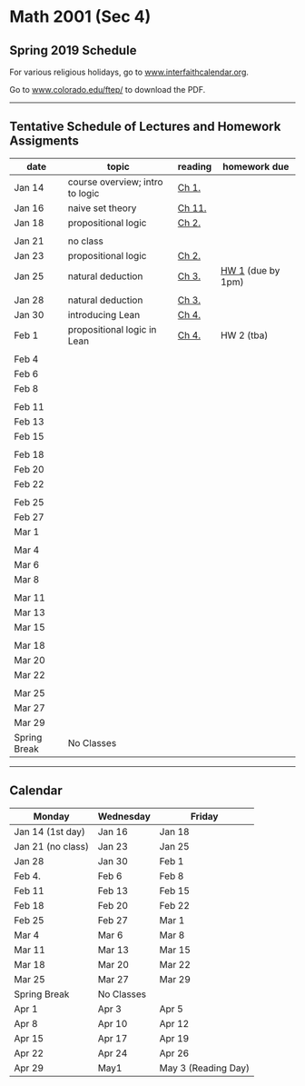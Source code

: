﻿# Math 2001 (Sec 4) 
## Spring 2019 Schedule

For various religious holidays, go to www.interfaithcalendar.org. 

Go to www.colorado.edu/ftep/ to download the PDF. 

---

## Tentative Schedule of Lectures and Homework Assigments

| date | topic | reading | homework due |
| --- | --- | --- | --- |
| Jan 14 | course overview; intro to logic | [Ch 1.](https://leanprover.github.io/logic_and_proof/introduction.html)  | |
| Jan 16 | naive set theory | [Ch 11.](https://leanprover.github.io/logic_and_proof/sets.html) | |
| Jan 18 | propositional logic | [Ch 2.](https://leanprover.github.io/logic_and_proof/propositional_logic.html)| | 
| | | | |
| Jan 21 | no class | | |
| Jan 23 | propositional logic | [Ch 2.](https://leanprover.github.io/logic_and_proof/propositional_logic.html)| |
| Jan 25 | natural deduction  | [Ch 3.](https://leanprover.github.io/logic_and_proof/natural_deduction_for_propositional_logic.html) |[HW 1](https://github.com/williamdemeo/math2001-spring2019/blob/master/homework/hw01.pdf) (due by 1pm) |
| | | | |
| Jan 28 | natural deduction | [Ch 3.](https://leanprover.github.io/logic_and_proof/natural_deduction_for_propositional_logic.html) | |
| Jan 30 | introducing Lean | [Ch 4.](https://leanprover.github.io/logic_and_proof/propositional_logic_in_lean.html) | | |
| Feb 1 | propositional logic in Lean | [Ch 4.](https://leanprover.github.io/logic_and_proof/propositional_logic_in_lean.html) | HW 2 (tba) |
| | | | |
| Feb 4 |  | | |
| Feb 6 | | | |
| Feb 8 | | | |
| | | | |
| Feb 11 | | | |
| Feb 13 | | | |
| Feb 15 | | | |
| | | | |
| Feb 18 | | | |
| Feb 20 | | | |
| Feb 22 | | | |
| | | | |
| Feb 25 | | | |
| Feb 27 | | | |
| Mar 1 | | | |
| | | | |
| Mar 4 | | | |
| Mar 6 | | | |
| Mar 8 | | | |
| | | | |
| Mar 11 | | | |
| Mar 13 | | | |
| Mar 15 | | | |
| | | | |
| Mar 18 | | | |
| Mar 20 | | | |
| Mar 22 | | | |
| | | | |
| Mar 25 | | | |
| Mar 27 | | | |
| Mar 29 | | | |
| Spring Break | No Classes | | |

---

## Calendar

| Monday | Wednesday | Friday |
| --- | --- | --- |
| Jan 14 (1st day) | Jan 16 | Jan 18 |
| Jan 21 (no class) | Jan 23 | Jan 25 |
| Jan 28 | Jan 30 | Feb 1 |
| Feb 4. | Feb 6 | Feb 8 |
| Feb 11 | Feb 13 | Feb 15 |
| Feb 18 | Feb 20 | Feb 22 |
| Feb 25 | Feb 27 | Mar 1 |
| Mar 4 | Mar 6 | Mar 8 |
| Mar 11 | Mar 13 | Mar 15 |
| Mar 18 | Mar 20 | Mar 22 |
| Mar 25 | Mar 27 | Mar 29 |
| Spring Break | No Classes | |
| Apr 1 | Apr 3 | Apr 5 |     
| Apr 8 | Apr 10 | Apr 12 | 
| Apr 15 | Apr 17 | Apr 19 | 
| Apr 22 | Apr 24 | Apr 26 | 
| Apr 29 | May1 | May 3  (Reading Day) |


<!-- Jan. 30 
Feb. 1 
Feb. 4. 
Feb. 6 
Feb. 8 
Feb. 11 
Feb. 13 
Feb. 15 
Feb. 18 
Feb. 20 
Feb. 22 
Feb. 25 
Feb. 27 
Mar. 1 
Mar. 4 
Mar. 6 
Mar. 8 
Mar. 11 
Mar. 13 
Mar. 15 
Mar. 18 
Mar. 20 
Mar. 22 
Mar. 25 
Mar. 27 
Mar. 29 
- Spring Break, No Classes - 
Apr. 1 
Apr. 1 
Apr. 3 
Apr. 5 
Apr. 8 
Apr. 10 
Apr. 12 
Apr. 15 
Apr. 17 
Apr. 19 
Apr. 22 
Apr. 24 
Apr. 26 
Apr. 29 
May 1 
May 3 
Reading Day  -->
